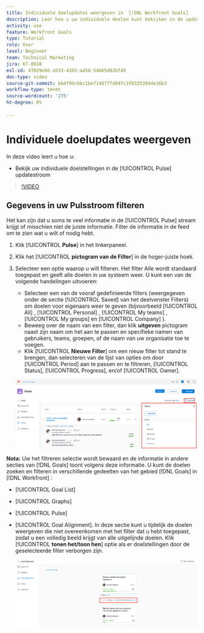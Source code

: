 ```yaml
---
title: Individuele doelupdates weergeven in  [!DNL Workfront Goals]
description: Leer hoe u uw individuele doelen kunt bekijken in de updatestream van [!UICONTROL Pulse] in [!DNL   Doelen].
activity: use
feature: Workfront Goals
type: Tutorial
role: User
level: Beginner
team: Technical Marketing
jira: KT-8928
exl-id: 47029e66-a533-4165-a458-54665d82bfd9
doc-type: video
source-git-commit: bbdf99c6bc1be714077fd94fc3f8325394de36b3
workflow-type: tm+mt
source-wordcount: '275'
ht-degree: 0%

---
```


# Individuele doelupdates weergeven

In deze video leert u hoe u:

* Bekijk uw individuele doelstellingen in de [!UICONTROL Pulse] updatestroom

>[!VIDEO](https://video.tv.adobe.com/v/335200/?quality=12&learn=on&enablevpops=1)

## Gegevens in uw Pulsstroom filteren

Het kan zijn dat u soms te veel informatie in de [!UICONTROL Pulse] stream krijgt of misschien niet de juiste informatie. Filter de informatie in de feed om te zien wat u wilt of nodig hebt.

1. Klik [!UICONTROL **Pulse**] in het linkerpaneel.
1. Klik het [!UICONTROL **pictogram van de Filter**] in de hoger-juiste hoek.
1. Selecteer een optie waarop u wilt filteren. Het filter Alle wordt standaard toegepast en geeft alle doelen in uw systeem weer. U kunt een van de volgende handelingen uitvoeren:

   * Selecteer een van de vooraf gedefinieerde filters (weergegeven onder de sectie [!UICONTROL Saved] van het deelvenster Filters) om doelen voor eigenaars weer te geven (bijvoorbeeld [!UICONTROL All] , [!UICONTROL Personal] , [!UICONTROL My teams] , [!UICONTROL My groups] en [!UICONTROL Company] ).
   * Beweeg over de naam van een filter, dan klik **uitgeven** pictogram naast zijn naam om het aan te passen en specifieke namen van gebruikers, teams, groepen, of de naam van uw organisatie toe te voegen.
   * Klik [!UICONTROL **Nieuwe Filter**] om een nieuw filter tot stand te brengen, dan selecteren van de lijst van opties om door [!UICONTROL Period] aan te passen en te filtreren, [!UICONTROL Status], [!UICONTROL Progress], en/of [!UICONTROL Owner].

   ![ Een afbeelding van het [!UICONTROL Filters] -deelvenster in [!DNL Workfront Goals]](assets/18-workfront-goals-pulse-stream.png)

**Nota:** Uw het filtreren selectie wordt bewaard en de informatie in andere secties van [!DNL Goals] toont volgens deze informatie. U kunt de doelen zoeken en filteren in verschillende gedeelten van het gebied [!DNL Goals] in [!DNL Workfront] :

* [!UICONTROL Goal List]
* [!UICONTROL Graphs]
* [!UICONTROL Pulse]
* [!UICONTROL Goal Alignment]. In deze sectie kunt u tijdelijk de doelen weergeven die niet overeenkomen met het filter dat u hebt toegepast, zodat u een volledig beeld krijgt van alle uitgelijnde doelen. Klik [!UICONTROL **tonen het/toon hen**] optie als er doelstellingen door de geselecteerde filter verborgen zijn.

  ![](assets/19-workfront-goals-filter-show-it.png)
